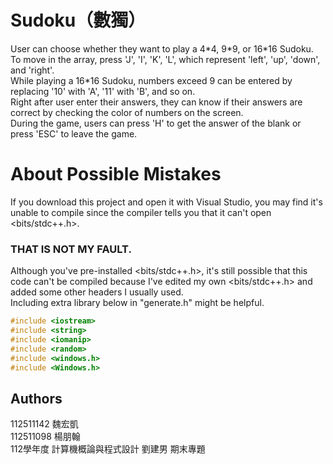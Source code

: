 # Sudoku（數獨）
User can choose whether they want to play a 4\*4, 9\*9, or 16\*16 Sudoku.  
To move in the array, press 'J', 'I', 'K', 'L', which represent 'left', 'up', 'down', and 'right'.  
While playing a 16*16 Sudoku, numbers exceed 9 can be entered by replacing '10' with 'A', '11' with 'B', and so on.  
Right after user enter their answers, they can know if their answers are correct by checking the color of numbers on the screen.  
During the game, users can press 'H' to get the answer of the blank or press 'ESC' to leave the game.  

# About Possible Mistakes
If you download this project and open it with Visual Studio, you may find it's unable to compile since the compiler tells you that it can't open <bits/stdc++.h>.  
### THAT IS NOT MY FAULT.  
Although you've pre-installed <bits/stdc++.h>, it's still possible that this code can't be compiled because I've edited my own <bits/stdc++.h> and added some other headers I usually used.  
Including extra library below in "generate.h" might be helpful.  
```c++
#include <iostream>
#include <string>
#include <iomanip>
#include <random>
#include <windows.h>
#include <Windows.h>
```

## Authors 
112511142 魏宏凱  
112511098 楊朋翰  
112學年度 計算機概論與程式設計 劉建男 期末專題
